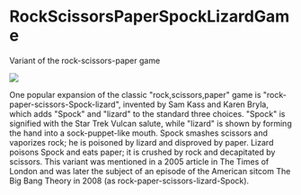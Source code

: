 # RockScissorsPaperSpockLizardGame

 Variant of the rock-scissors-paper game

![](C:\Users\ktsek\Downloads\800px-Pierre_ciseaux_feuille_lézard_spock_aligned.jpg)

One popular expansion of the classic "rock,scissors,paper" game is "rock-paper-scissors-Spock-lizard", invented by Sam Kass and Karen Bryla, which adds "Spock" and "lizard" to the standard three choices. "Spock" is signified with the Star Trek Vulcan salute, while "lizard" is shown by forming the hand into a sock-puppet-like mouth.
Spock smashes scissors and vaporizes rock; he is poisoned by lizard and disproved by paper.
Lizard poisons Spock and eats paper; it is crushed by rock and decapitated by scissors.
This variant was mentioned in a 2005 article in The Times of London and was later the subject of an episode of the American sitcom The Big Bang Theory in 2008 (as rock-paper-scissors-lizard-Spock).
